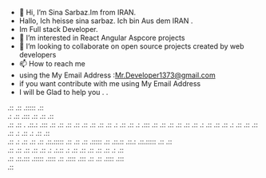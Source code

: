 - 👋 Hi, I’m Sina Sarbaz.Im from IRAN.
-    Hallo, Ich heisse sina sarbaz. Ich bin Aus dem IRAN .
-    Im Full stack Developer.
- 👀 I’m interested in React Angular Aspcore projects
- 💞️ I’m looking to collaborate on open source projects created by web developers
- 📫 How to reach me 
- using the My Email Address :Mr.Developer1373@gmail.com
- if you want contribute with me using My Email Address
- I will be Glad to help you         .         .                                                                                                                                                                                             

 


.::       .::            .:::::                                    .::                                   
.: .::   .:::            .::   .::                                 .::                                   
.:: .:: . .::.: .:::     .::    .::   .::    .::     .::   .::     .::   .::    .: .::     .::    .: .:::
.::  .::  .:: .::        .::    .:: .:   .::  .::   .::  .:   .::  .:: .::  .:: .:  .::  .:   .::  .::   
.::   .:  .:: .::        .::    .::.::::: .::  .:: .::  .::::: .:: .::.::    .::.:   .::.::::: .:: .::   
.::       .:: .::        .::   .:: .:           .:.::   .:         .:: .::  .:: .:: .:: .:         .::   
.::       .::.:::        .:::::      .::::       .::      .::::   .:::   .::    .::       .::::   .:::   
                                                                                .::                      
